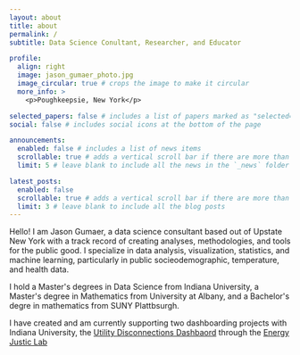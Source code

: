 ```yaml
---
layout: about
title: about
permalink: /
subtitle: Data Science Conultant, Researcher, and Educator

profile:
  align: right
  image: jason_gumaer_photo.jpg
  image_circular: true # crops the image to make it circular
  more_info: >
    <p>Poughkeepsie, New York</p>

selected_papers: false # includes a list of papers marked as "selected={true}"
social: false # includes social icons at the bottom of the page

announcements:
  enabled: false # includes a list of news items
  scrollable: true # adds a vertical scroll bar if there are more than 3 news items
  limit: 5 # leave blank to include all the news in the `_news` folder

latest_posts:
  enabled: false
  scrollable: true # adds a vertical scroll bar if there are more than 3 new posts items
  limit: 3 # leave blank to include all the blog posts
---
```


Hello! I am Jason Gumaer, a data science consultant based out of Upstate New York with a track record of creating analyses, methodologies, and tools for the public good.  I specialize in data analysis, visualization, statistics, and machine learning, particularly in public socieodemographic, temperature, and health data.

I hold a Master's degrees in Data Science from Indiana University, a Master's degree in Mathematics from University at Albany, and a Bachelor's degre in mathematics from SUNY Plattbsurgh.

I have created and am currently supporting two dashboarding projects with Indiana University, the [Utility Disconnections Dashbaord](https://utilitydisconnections.org/) through the [Energy Justic Lab](https://energyjustice.indiana.edu/index.html)
